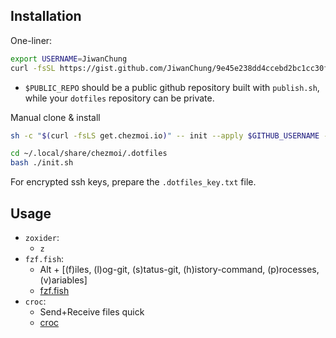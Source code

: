 ## Installation

One-liner:

```bash
export USERNAME=JiwanChung
curl -fsSL https://gist.github.com/JiwanChung/9e45e238dd4ccebd2bc1cc30fae64f0d/raw/0079ae23bae1dc6bac63d528e6d392b2243fc6bc/bootstrap_dotfiles.sh | bash -s -- $USERNAME 
```

- `$PUBLIC_REPO` should be a public github repository built with `publish.sh`, while your `dotfiles` repository can be private.

Manual clone & install

```bash
sh -c "$(curl -fsLS get.chezmoi.io)" -- init --apply $GITHUB_USERNAME -k

cd ~/.local/share/chezmoi/.dotfiles
bash ./init.sh
```

For encrypted ssh keys, prepare the `.dotfiles_key.txt` file.


## Usage

- `zoxider`:
    - `z`
- `fzf.fish`:
    - Alt + [(f)iles, (l)og-git, (s)tatus-git, (h)istory-command, (p)rocesses, (v)ariables]
    - [fzf.fish](https://github.com/PatrickF1/fzf.fish)
- `croc`:
    - Send+Receive files quick
    - [croc](https://github.com/schollz/croc)
